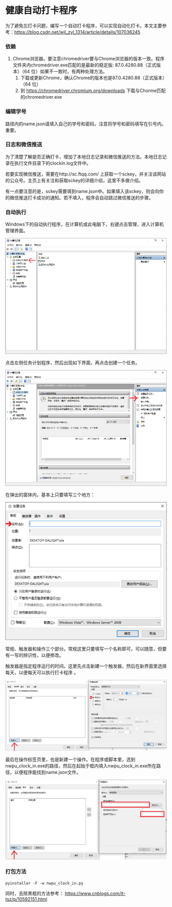 # 健康自动打卡程序 

​    为了避免忘打卡问题，编写一个自动打卡程序，可以实现自动化打卡。本文主要参考：https://blog.csdn.net/wjl_zyl_1314/article/details/107036245

### 依赖

1. Chrome浏览器。要注意chromedriver要与Chrome浏览器的版本一致。程序文件夹内chromedriver.exe匹配的是最新的稳定版: 87.0.4280.88（正式版本）（64 位）如果不一致时，有两种处理方法。
   1. 下载或更新Chrome，确认Chrome的版本也是87.0.4280.88（正式版本）（64 位）
   2. 到 https://chromedriver.chromium.org/downloads 下载与Chorme匹配的chromedriver.exe



### 编辑学号

  路径内的name.json请填入自己的学号和密码，注意将学号和密码填写在引号内。重要。



### 日志和微信推送

为了清楚了解是否正确打卡，增加了本地日志记录和微信推送的方法。本地日志记录在执行文件目录下的clockin.log文件中。

若要实现微信推送，需要在http://sc.ftqq.com/ 上获取一个sckey，并关注该网站的公众号。主页上有关注和获取sckey的详细介绍，这里不多做介绍。

有一点要注意的是，sckey需要填到name.json中。如果填入该sckey，则会向你的微信推送打卡成功的通知。若不填入，程序会自动跳过微信推送的步骤。



### 自动执行

​    Windows下的自动执行程序，在计算机或此电脑下，右键点击管理，进入计算机管理界面。

![image-20201208203709445](pic/image-20201208203709445.png)



点击左侧任务计划程序，然后出现如下界面，再点击创建一个任务。

![image-20201208203937055](pic/image-20201208203937055.png)



在弹出的窗体内，基本上只要填写三个地方：

![image-20201208204927848](pic/image-20201208204927848.png)

常规、触发器和操作三个部分。常规这里只要填写一个名称即可，可以随意，但要有一写的辨识性，以便修改。



触发器是指定程序运行的时间。这里先点击新建一个触发器，然后在新界面里选择每天，以便每天可以执行打卡程序 。

![image-20201208205205683](pic/image-20201208205205683.png)



最后在操作标签页里，也是新建一个操作。在程序或脚本里，选到nwpu_clock_in.exe的路径，然后在起始于框内填入nwpu_clock_in.exe所在路径，以便程序能找到name.json文件。

![image-20201208205440475](pic/image-20201208205440475.png)



### 打包方法

```shell
pyinstaller -F -w nwpu_clock_in.py
```

同时，去除黑框的方法参考： https://www.cnblogs.com/it-tsz/p/10592151.html
